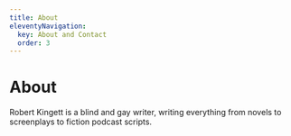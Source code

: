 ```yaml
---
title: About
eleventyNavigation:
  key: About and Contact
  order: 3
---
```


# About

Robert Kingett is a blind and gay writer, writing everything from novels to screenplays to fiction podcast scripts.
